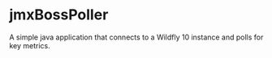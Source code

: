 # jmxBossPoller
A simple java application that connects to a Wildfly 10 instance and polls for key metrics.
